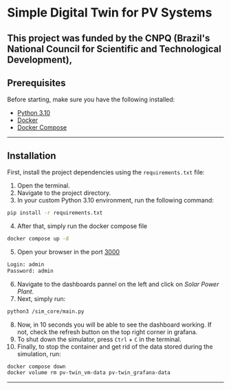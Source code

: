 # Simple Digital Twin for PV Systems

This project was funded by the CNPQ (Brazil's National Council for Scientific and Technological Development),
---

## Prerequisites

Before starting, make sure you have the following installed:

- [Python 3.10](https://www.python.org/downloads/)
- [Docker](https://www.docker.com/products/docker-desktop)
- [Docker Compose](https://docs.docker.com/compose/install/)

---

## Installation

First, install the project dependencies using the `requirements.txt` file:

1. Open the terminal.
2. Navigate to the project directory.
3. In your custom Python 3.10 environment, run the following command:

```bash
pip install -r requirements.txt
```
4. After that, simply run the docker compose file 

```bash
docker compose up -d
```
5. Open your browser in the port [3000](http://localhost:3000/)
```bash
Login: admin
Password: admin
```
6. Navigate to the dashboards pannel on the left and click on _Solar Power Plant_.
7. Next, simply run:
```bash
python3 /sim_core/main.py
```
8. Now, in 10 seconds you will be able to see the dashboard working. If not, check the refresh button on the top right corner in grafana.
9. To shut down the simulator, press `Ctrl` + `C` in the terminal.
10. Finally, to stop the container and get rid of the data stored during the simulation, run:
```bash
docker compose down
docker volume rm pv-twin_vm-data pv-twin_grafana-data
```
---
